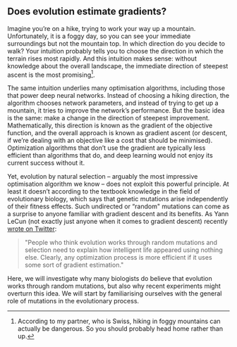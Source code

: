 ## Does evolution estimate gradients?

Imagine you’re on a hike, trying to work your way up a mountain. Unfortunately, it is a foggy day, so you can see your immediate surroundings 
but not the mountain top. In which direction do you decide to walk? Your intuition probably tells you to choose the direction in which the 
terrain rises most rapidly. And this intuition makes sense: without knowledge about the overall landscape, the immediate direction of steepest
ascent is the most promising[^1]. 

[^1]: According to my partner, who is Swiss, hiking in foggy mountains can actually be dangerous. So you should probably head home rather than up.

The same intuition underlies many optimisation algorithms, including those that power deep neural networks. 
Instead of choosing a hiking direction, the algorithm chooses network parameters,  and instead of trying to get up a mountain, 
it tries to improve the network’s performance. But the basic idea is the same: make a change in the direction of steepest improvement. 
Mathematically, this direction is known as the gradient of the objective function, and the overall approach is known as gradient ascent 
(or descent, if we’re dealing with an objective like a cost that should be minimised). Optimization algorithms that don’t use the gradient are 
typically less efficient than algorithms that do, and deep learning would not enjoy its current success without it. 

Yet, evolution by natural selection – arguably the most impressive optimisation algorithm we know – does not exploit this powerful principle. 
At least it doesn’t according to the textbook knowledge in the field of evolutionary biology, which says that genetic mutations arise independently of 
their fitness effects. Such undirected or “random" mutations can come as a surprise to anyone familiar with gradient descent and its benefits. 
As Yann LeCun (not exactly just anyone when it comes to gradient descent) recently [wrote on Twitter](https://twitter.com/ylecun/status/1463140027517517824?s=20&t=SHbHtaUJuXu5LNQquuTsSA): 

> "People who think evolution works through random mutations and selection need to explain how intelligent life appeared using nothing else. 
> Clearly, any optimization process is more efficient if it uses some sort of gradient estimation."

Here, we will investigate why many biologists do believe that evolution works through random mutations, 
but also why recent experiments might overturn this idea. We will start by familiarising ourselves with the general role of mutations 
in the evolutionary process. 
